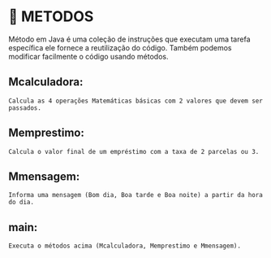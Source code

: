 # 📌 METODOS

 Método em Java é uma coleção de instruções que executam uma tarefa específica ele fornece a reutilização do código. Também podemos modificar facilmente o código usando métodos.

## Mcalculadora:
    Calcula as 4 operações Matemáticas básicas com 2 valores que devem ser passados.

## Memprestimo:
    Calcula o valor final de um empréstimo com a taxa de 2 parcelas ou 3.

## Mmensagem:
    Informa uma mensagem (Bom dia, Boa tarde e Boa noite) a partir da hora do dia.

## main:
    Executa o métodos acima (Mcalculadora, Memprestimo e Mmensagem).